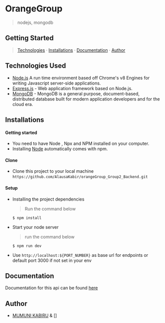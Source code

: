 # OrangeGroup

> nodejs, mongodb

## Getting Started

> [Technologies](#technologies-used) &middot; [Installations](#installations) &middot; [Documentation](#documentation) &middot; [Author](#author)

## Technologies Used

- [Node.js](node) A run time environment based off Chrome's v8 Engines for writing Javascript server-side applications.
- [Express.js](https://expressjs.com) - Web application framework based on Node.js.
- [MongoDB](https://www.mongodb.com/) - MongoDB is a general purpose, document-based, distributed database built for modern application developers and for the cloud era.

## Installations

#### Getting started

- You need to have Node , Npx and NPM installed on your computer.
- Installing [Node](node) automatically comes with npm.

#### Clone

- Clone this project to your local machine `https://github.com/AlausaKabir/orangeGroup_Group2_Backend.git`

#### Setup

- Installing the project dependencies
  > Run the command below
  ```shell
  $ npm install
  ```
- Start your node server
  > run the command below
  ```shell
  $ npm run dev
  ```
- Use `http://localhost:${PORT_NUMBER}` as base url for endpoints or default port 3000 if not set in your env

## Documentation

Documentation for this api can be found [here](https://documenter.getpostman.com/view/20295049/2s9YkkfNv4)

## Author

- [MUMUNI KABIRU](https://github.com/AlausaKabir) & []
